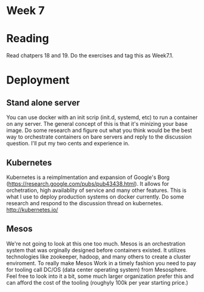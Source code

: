 # Week 7
# Reading
Read chatpers 18 and 19. Do the exercises and tag this as Week7.1.

# Deployment
## Stand alone server
You can use docker with an init scrip (init.d, systemd, etc) to run a container on any server.  The general concept of this is that it's minizing your base image.  Do some research and figure out what you think would be the best way to orchestrate containers on bare servers and reply to the discussion question.  I'll put my two cents and experience in.

## Kubernetes
Kubernetes is a reimplmentation and expansion of Google's Borg (https://research.google.com/pubs/pub43438.html).  It allows for orchetration, high availablity of service and many other features.  This is what I use to deploy production systems on docker currently.  Do some research and respond to the discussion thread on kubernetes. http://kubernetes.io/

## Mesos
We're not going to look at this one too much. Mesos is an orchestration system that was orginally designed before containers existed. It utilizes technologies like zookeeper, hadoop, and many others to create a cluster enviroment.  To really make Mesos Work in a timely fashion you need to pay for tooling call DC/OS (data center operating system) from Mesosphere. Feel free to look into it a bit, some much larger organization prefer this and can afford the cost of the tooling (roughyly 100k per year starting price.)

